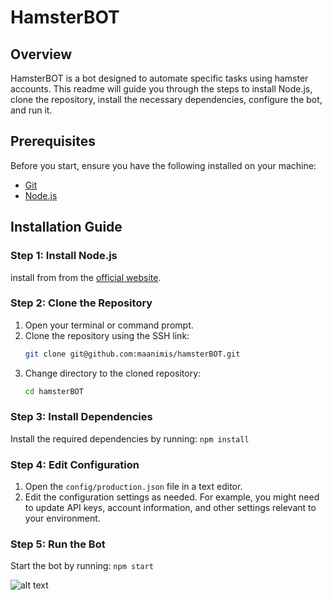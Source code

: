 # HamsterBOT

## Overview

HamsterBOT is a bot designed to automate specific tasks using hamster accounts. This readme will guide you through the steps to install Node.js, clone the repository, install the necessary dependencies, configure the bot, and run it.

## Prerequisites

Before you start, ensure you have the following installed on your machine:

- [Git](https://git-scm.com/)
- [Node.js](https://nodejs.org/)

## Installation Guide

### Step 1: Install Node.js
install from from the [official website](https://nodejs.org/).


### Step 2: Clone the Repository

1. Open your terminal or command prompt.
2. Clone the repository using the SSH link:
   ```bash
   git clone git@github.com:maanimis/hamsterBOT.git
3. Change directory to the cloned repository:
    ```bash
    cd hamsterBOT


### Step 3: Install Dependencies

Install the required dependencies by running:
    ```npm install```


### Step 4: Edit Configuration

1. Open the `config/production.json` file in a text editor.
2. Edit the configuration settings as needed. For example, you might need to update API keys, account information, and other settings relevant to your environment.

### Step 5: Run the Bot

Start the bot by running:
    ```npm start```



![alt text](images/1.bmp)
